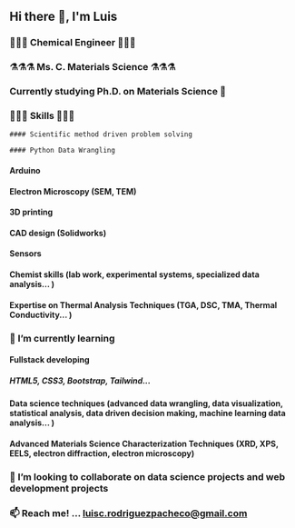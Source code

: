 ## Hi there 👋, I'm Luis

### 🧪🧪🧪 Chemical Engineer 🧪🧪🧪

### ⚗️⚗️⚗️ Ms. C. Materials Science ⚗️⚗️⚗️

### Currently studying Ph.D. on Materials Science 🔬

### 🎨🎨🎨 Skills 🎨🎨🎨

    #### Scientific method driven problem solving

    #### Python Data Wrangling

#### Arduino

#### Electron Microscopy (SEM, TEM)

#### 3D printing

#### CAD design (Solidworks)

#### Sensors

#### Chemist skills (lab work, experimental systems, specialized data analysis... )

#### Expertise on Thermal Analysis Techniques (TGA, DSC, TMA, Thermal Conductivity... )


### 🌱 I’m currently learning 

#### Fullstack developing
##### HTML5, CSS3, Bootstrap, Tailwind...

#### Data science techniques (advanced data wrangling, data visualization, statistical analysis, data driven decision making, machine learning data analysis... )

#### Advanced Materials Science Characterization Techniques (XRD, XPS, EELS, electron diffraction, electron microscopy)

### 👯 I’m looking to collaborate on data science projects and web development projects 

### 📫 Reach me! ... luisc.rodriguezpacheco@gmail.com 




<!--
**luiscarp/luiscarp** is a ✨ _special_ ✨ repository because its `README.md` (this file) appears on your GitHub profile.

Here are some ideas to get you started:

- 🔭 I’m currently working on ...
- 🌱 I’m currently learning ...
- 👯 I’m looking to collaborate on ...
- 🤔 I’m looking for help with ...
- 💬 Ask me about ...
- 📫 How to reach me: ...
- 😄 Pronouns: ...
- ⚡ Fun fact: ...
-->
